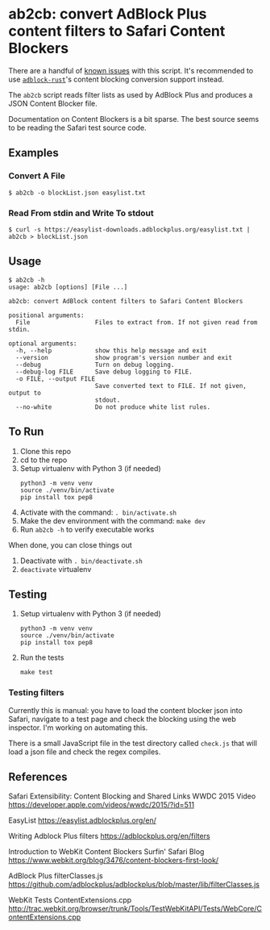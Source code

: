 # ab2cb: convert AdBlock Plus content filters to Safari Content Blockers

There are a handful of [known issues](https://github.com/brave/ab2cb/pull/5#issuecomment-672247647) with this script. It's recommended to use [`adblock-rust`](https://github.com/brave/adblock-rust)'s content blocking conversion support instead.

The `ab2cb` script reads filter lists as used by AdBlock Plus and produces a JSON Content Blocker file.

Documentation on Content Blockers is a bit sparse. The best source seems to be reading the Safari test source code.


## Examples

### Convert  A File

```shell
$ ab2cb -o blockList.json easylist.txt
```

### Read From stdin and Write To stdout

```shell
$ curl -s https://easylist-downloads.adblockplus.org/easylist.txt | ab2cb > blockList.json
```

## Usage

```shell
$ ab2cb -h
usage: ab2cb [options] [File ...]

ab2cb: convert AdBlock content filters to Safari Content Blockers

positional arguments:
  File                  Files to extract from. If not given read from stdin.

optional arguments:
  -h, --help            show this help message and exit
  --version             show program's version number and exit
  --debug               Turn on debug logging.
  --debug-log FILE      Save debug logging to FILE.
  -o FILE, --output FILE
                        Save converted text to FILE. If not given, output to
                        stdout.
  --no-white            Do not produce white list rules.
```


##  To Run

1. Clone this repo
2. cd to the repo
3. Setup virtualenv with Python 3 (if needed)
    ```shell
    python3 -m venv venv
    source ./venv/bin/activate
    pip install tox pep8
    ```
4. Activate with the command: `. bin/activate.sh`
5. Make the dev environment with the command: `make dev`
6. Run `ab2cb -h` to verify executable works

When done, you can close things out
1. Deactivate with `. bin/deactivate.sh`
2. `deactivate` virtualenv

## Testing

1. Setup virtualenv with Python 3 (if needed)
	```shell
	python3 -m venv venv
	source ./venv/bin/activate
	pip install tox pep8
	```
2. Run the tests
	```shell
	make test
	```


### Testing filters

Currently this is manual: you have to load the content blocker json into Safari, navigate to a test page and check the blocking using the web inspector. I'm working on automating this.

There is a small JavaScript file in the test directory called `check.js` that will load a json file and check the regex compiles.


## References

Safari Extensibility: Content Blocking and Shared Links
WWDC 2015 Video
https://developer.apple.com/videos/wwdc/2015/?id=511

EasyList
https://easylist.adblockplus.org/en/

Writing Adblock Plus filters
https://adblockplus.org/en/filters

Introduction to WebKit Content Blockers
Surfin' Safari Blog
https://www.webkit.org/blog/3476/content-blockers-first-look/

AdBlock Plus
filterClasses.js
https://github.com/adblockplus/adblockplus/blob/master/lib/filterClasses.js

WebKit Tests
ContentExtensions.cpp
http://trac.webkit.org/browser/trunk/Tools/TestWebKitAPI/Tests/WebCore/ContentExtensions.cpp


